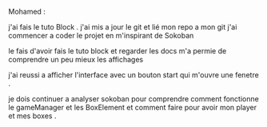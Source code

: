

Mohamed : 

j'ai fais le tuto Block .
j'ai mis a jour le git et lié mon repo a mon git
j'ai commencer a coder le projet en m'inspirant de Sokoban 

le fais d'avoir fais le tuto block et regarder les docs m'a permie de comprendre un peu mieux les affichages 

j'ai reussi a afficher l'interface avec un bouton start qui m'ouvre une fenetre .

je dois continuer a analyser sokoban pour comprendre comment fonctionne le gameManager et les BoxElement et comment faire pour avoir mon player et mes boxes .
